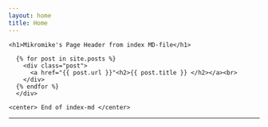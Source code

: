 ```yaml
---
layout: home
title: Home
---
```

<div style="margin-left:1px">

  <div class="w3-container w3-blue">

    <h1>Mikromike's Page Header from index MD-file</h1>

      {% for post in site.posts %}
        <div class="post">
          <a href="{{ post.url }}"<h2>{{ post.title }} </h2></a><br>
        </div>
      {% endfor %}
      </div>

    <center> End of index-md </center>
<hr>   
</div>
